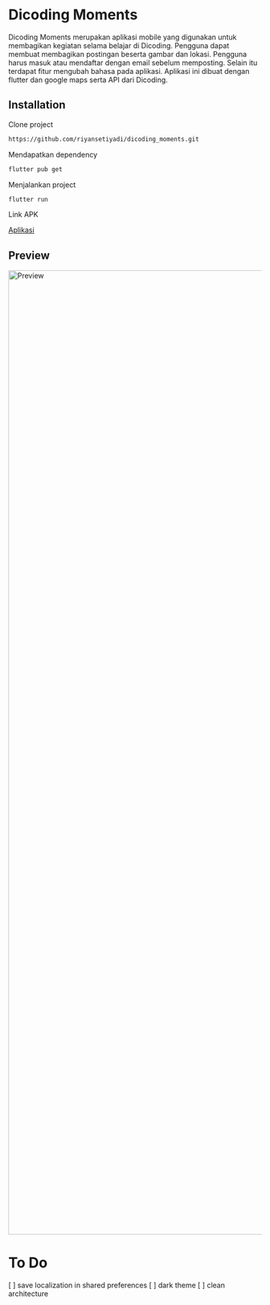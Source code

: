 # Dicoding Moments

Dicoding Moments merupakan aplikasi mobile yang digunakan untuk membagikan kegiatan selama belajar di Dicoding. Pengguna dapat membuat membagikan postingan beserta gambar dan lokasi. Pengguna harus masuk atau mendaftar dengan email sebelum memposting. Selain itu terdapat fitur mengubah bahasa pada aplikasi. Aplikasi ini dibuat dengan flutter dan google maps serta API dari Dicoding.

## Installation

Clone project

```bash
https://github.com/riyansetiyadi/dicoding_moments.git
```

Mendapatkan dependency

```bash
flutter pub get
```

Menjalankan project

```bash
flutter run
```
Link APK


[Aplikasi](https://drive.google.com/drive/folders/1Ak3KQOIQ9Vg4B1r9dA6YMl3yWdnaJtkk)

## Preview

<img src="preview.gif" width="1920" height="1920" alt="Preview">

# To Do
[ ] save localization in shared preferences
[ ] dark theme
[ ] clean architecture
